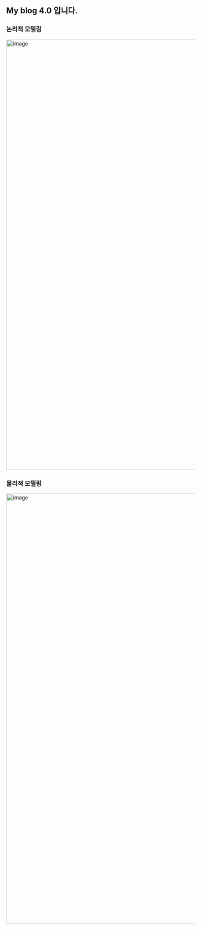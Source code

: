 <h2>My blog 4.0 입니다.</H2>


<h3>논리적 모델링</h3>
<img width="1150" alt="image" src="https://github.com/Honey99s/team7_v2sbm3c/assets/149447004/842e897a-f773-4b79-ad1b-64d80ca7ebbc">






<h3>물리적 모델링</h3>
<img width="1150" alt="image" src="https://github.com/Honey99s/team7_v2sbm3c/assets/149447004/01e63b25-5ba7-40fa-8791-fbc078cb8b53">








